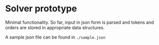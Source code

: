 # Solver prototype

Minimal functionality. So far, input in json form is parsed and tokens and orders are stored in appropriate data structures.

A sample json file can be found in ```./sample.json```
